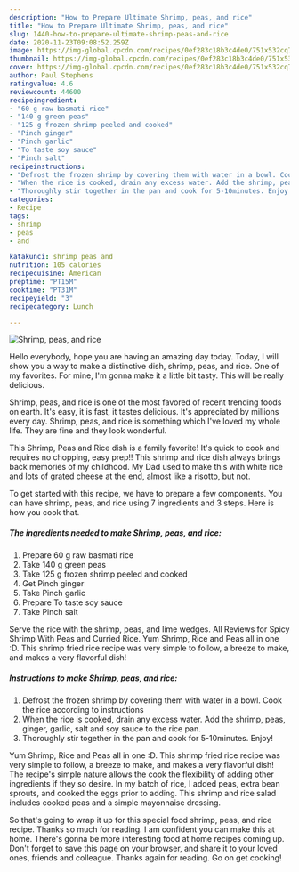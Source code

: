 ```yaml
---
description: "How to Prepare Ultimate Shrimp, peas, and rice"
title: "How to Prepare Ultimate Shrimp, peas, and rice"
slug: 1440-how-to-prepare-ultimate-shrimp-peas-and-rice
date: 2020-11-23T09:08:52.259Z
image: https://img-global.cpcdn.com/recipes/0ef283c18b3c4de0/751x532cq70/shrimp-peas-and-rice-recipe-main-photo.jpg
thumbnail: https://img-global.cpcdn.com/recipes/0ef283c18b3c4de0/751x532cq70/shrimp-peas-and-rice-recipe-main-photo.jpg
cover: https://img-global.cpcdn.com/recipes/0ef283c18b3c4de0/751x532cq70/shrimp-peas-and-rice-recipe-main-photo.jpg
author: Paul Stephens
ratingvalue: 4.6
reviewcount: 44600
recipeingredient:
- "60 g raw basmati rice"
- "140 g green peas"
- "125 g frozen shrimp peeled and cooked"
- "Pinch ginger"
- "Pinch garlic"
- "To taste soy sauce"
- "Pinch salt"
recipeinstructions:
- "Defrost the frozen shrimp by covering them with water in a bowl. Cook the rice according to instructions"
- "When the rice is cooked, drain any excess water. Add the shrimp, peas, ginger, garlic, salt and soy sauce to the rice pan."
- "Thoroughly stir together in the pan and cook for 5-10minutes. Enjoy!"
categories:
- Recipe
tags:
- shrimp
- peas
- and

katakunci: shrimp peas and 
nutrition: 105 calories
recipecuisine: American
preptime: "PT15M"
cooktime: "PT31M"
recipeyield: "3"
recipecategory: Lunch

---
```



![Shrimp, peas, and rice](https://img-global.cpcdn.com/recipes/0ef283c18b3c4de0/751x532cq70/shrimp-peas-and-rice-recipe-main-photo.jpg)

Hello everybody, hope you are having an amazing day today. Today, I will show you a way to make a distinctive dish, shrimp, peas, and rice. One of my favorites. For mine, I'm gonna make it a little bit tasty. This will be really delicious.

Shrimp, peas, and rice is one of the most favored of recent trending foods on earth. It's easy, it is fast, it tastes delicious. It's appreciated by millions every day. Shrimp, peas, and rice is something which I've loved my whole life. They are fine and they look wonderful.

This Shrimp, Peas and Rice dish is a family favorite! It&#39;s quick to cook and requires no chopping, easy prep!! This shrimp and rice dish always brings back memories of my childhood. My Dad used to make this with white rice and lots of grated cheese at the end, almost like a risotto, but not.


To get started with this recipe, we have to prepare a few components. You can have shrimp, peas, and rice using 7 ingredients and 3 steps. Here is how you cook that.

<!--inarticleads1-->

##### The ingredients needed to make Shrimp, peas, and rice:

1. Prepare 60 g raw basmati rice
1. Take 140 g green peas
1. Take 125 g frozen shrimp peeled and cooked
1. Get Pinch ginger
1. Take Pinch garlic
1. Prepare To taste soy sauce
1. Take Pinch salt


Serve the rice with the shrimp, peas, and lime wedges. All Reviews for Spicy Shrimp With Peas and Curried Rice. Yum Shrimp, Rice and Peas all in one :D. This shrimp fried rice recipe was very simple to follow, a breeze to make, and makes a very flavorful dish! 

<!--inarticleads2-->

##### Instructions to make Shrimp, peas, and rice:

1. Defrost the frozen shrimp by covering them with water in a bowl. Cook the rice according to instructions
1. When the rice is cooked, drain any excess water. Add the shrimp, peas, ginger, garlic, salt and soy sauce to the rice pan.
1. Thoroughly stir together in the pan and cook for 5-10minutes. Enjoy!


Yum Shrimp, Rice and Peas all in one :D. This shrimp fried rice recipe was very simple to follow, a breeze to make, and makes a very flavorful dish! The recipe&#39;s simple nature allows the cook the flexibility of adding other ingredients if they so desire. In my batch of rice, I added peas, extra bean sprouts, and cooked the eggs prior to adding. This shrimp and rice salad includes cooked peas and a simple mayonnaise dressing. 

So that's going to wrap it up for this special food shrimp, peas, and rice recipe. Thanks so much for reading. I am confident you can make this at home. There's gonna be more interesting food at home recipes coming up. Don't forget to save this page on your browser, and share it to your loved ones, friends and colleague. Thanks again for reading. Go on get cooking!
